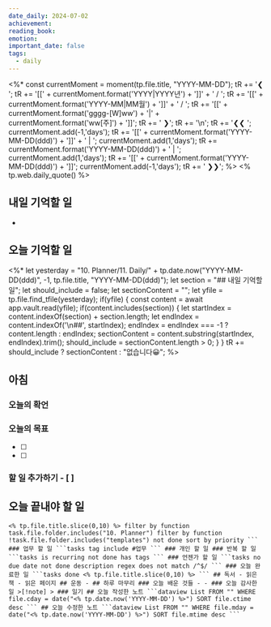```yaml
---
date_daily: 2024-07-02
achievement: 
reading_book: 
emotion: 
important_date: false
tags:
  - daily
---
```

<%* const currentMoment = moment(tp.file.title, "YYYY-MM-DD"); tR += '❮ '; tR += '[[' + currentMoment.format('YYYY|YYYY년') + ']]' + ' / '; tR += '[[' + currentMoment.format('YYYY-MM|MM월') + ']]' + ' / '; tR += '[[' + currentMoment.format('gggg-[W]ww') + '|' + currentMoment.format('ww[주]') + ']]'; tR += ' ❯'; tR += '\n'; tR += '❮❮ '; currentMoment.add(-1,'days'); tR += '[[' + currentMoment.format('YYYY-MM-DD(ddd)') + ']]' + ' | '; currentMoment.add(1,'days'); tR += currentMoment.format('YYYY-MM-DD(ddd)') + ' | '; currentMoment.add(1,'days'); tR += '[[' + currentMoment.format('YYYY-MM-DD(ddd)') + ']]'; currentMoment.add(-1,'days'); tR += ' ❯❯'; %> <% tp.web.daily_quote() %> 
## 내일 기억할 일 
-
## 오늘 기억할 일 
<%* let yesterday = "10. Planner/11. Daily/" + tp.date.now("YYYY-MM-DD(ddd)", -1, tp.file.title, "YYYY-MM-DD(ddd)"); let section = "## 내일 기억할 일"; let should_include = false; let sectionContent = ""; let yfile = tp.file.find_tfile(yesterday); if(yfile) { const content = await app.vault.read(yfile); if(content.includes(section)) { let startIndex = content.indexOf(section) + section.length; let endIndex = content.indexOf('\n##', startIndex); endIndex = endIndex === -1 ? content.length : endIndex; sectionContent = content.substring(startIndex, endIndex).trim(); should_include = sectionContent.length > 0; } } tR += should_include ? sectionContent : "없습니다😀"; %> 
## 아침 
### 오늘의 확언 
### 오늘의 목표 
- [ ] 
- [ ] 
### 할 일 추가하기 - [ ] 
## 오늘 끝내야 할 일 
```tasks due on or before 
<% tp.file.title.slice(0,10) %> filter by function task.file.folder.includes("10. Planner") filter by function !task.file.folder.includes("templates") not done sort by priority ``` ### 업무 할 일 ```tasks tag include #업무 ``` ### 개인 할 일 ### 반복 할 일 ```tasks is recurring not done has tags ``` ### 언젠가 할 일 ```tasks no due date not done description regex does not match /^$/ ``` ### 오늘 완료한 일 ```tasks done <% tp.file.title.slice(0,10) %> ``` ## 독서 - 읽은 책 - 읽은 페이지 ## 운동 - ## 하루 마무리 ### 오늘 배운 것들 - - ### 오늘 감사한 일 >[!note] > ### 일기 ## 오늘 작성한 노트 ```dataview List FROM "" WHERE file.cday = date("<% tp.date.now('YYYY-MM-DD') %>") SORT file.ctime desc ``` ## 오늘 수정한 노트 ```dataview List FROM "" WHERE file.mday = date("<% tp.date.now('YYYY-MM-DD') %>") SORT file.mtime desc ```